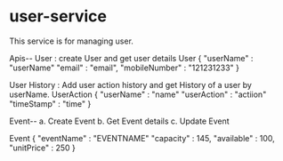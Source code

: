 # user-service


This service is for managing user. 

Apis-- 
  User : create User and get user details 
  User 
      {
         "userName" : "userName"
         "email" : "email",
         "mobileNumber" : "121231233" 
      }
      
  
  User History : Add user action history and get History of a user by userName.
  UserAction 
      {
          "userName" : "name"
          "userAction" : "actiion"
          "timeStamp" : "time"
      }
  
  Event--
    a. Create Event
    b. Get Event details 
    c. Update Event 
    
Event 
    {
     "eventName" : "EVENTNAME"
     "capacity" : 145,
     "available" : 100,
     "unitPrice" : 250
    }
  
  
  
  
